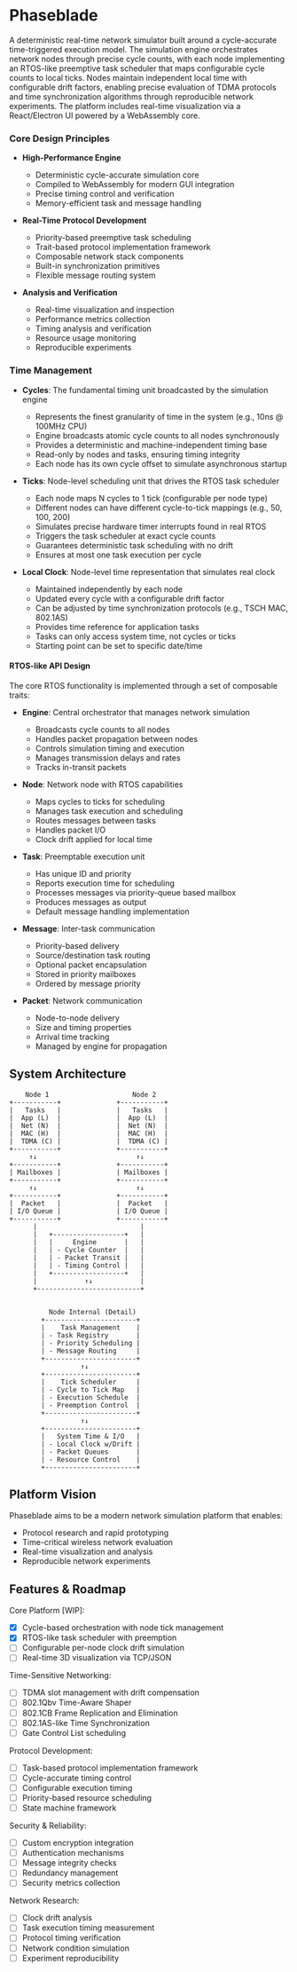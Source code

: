 # Phaseblade

A deterministic real-time network simulator built around a cycle-accurate time-triggered execution model. The simulation engine orchestrates network nodes through precise cycle counts, with each node implementing an RTOS-like preemptive task scheduler that maps configurable cycle counts to local ticks. Nodes maintain independent local time with configurable drift factors, enabling precise evaluation of TDMA protocols and time synchronization algorithms through reproducible network experiments. The platform includes real-time visualization via a React/Electron UI powered by a WebAssembly core.

### Core Design Principles

- **High-Performance Engine**

  - Deterministic cycle-accurate simulation core
  - Compiled to WebAssembly for modern GUI integration
  - Precise timing control and verification
  - Memory-efficient task and message handling

- **Real-Time Protocol Development**

  - Priority-based preemptive task scheduling
  - Trait-based protocol implementation framework
  - Composable network stack components
  - Built-in synchronization primitives
  - Flexible message routing system

- **Analysis and Verification**
  - Real-time visualization and inspection
  - Performance metrics collection
  - Timing analysis and verification
  - Resource usage monitoring
  - Reproducible experiments

### Time Management

- **Cycles**: The fundamental timing unit broadcasted by the simulation engine

  - Represents the finest granularity of time in the system (e.g., 10ns @ 100MHz CPU)
  - Engine broadcasts atomic cycle counts to all nodes synchronously
  - Provides a deterministic and machine-independent timing base
  - Read-only by nodes and tasks, ensuring timing integrity
  - Each node has its own cycle offset to simulate asynchronous startup

- **Ticks**: Node-level scheduling unit that drives the RTOS task scheduler

  - Each node maps N cycles to 1 tick (configurable per node type)
  - Different nodes can have different cycle-to-tick mappings (e.g., 50, 100, 200)
  - Simulates precise hardware timer interrupts found in real RTOS
  - Triggers the task scheduler at exact cycle counts
  - Guarantees deterministic task scheduling with no drift
  - Ensures at most one task execution per cycle

- **Local Clock**: Node-level time representation that simulates real clock
  - Maintained independently by each node
  - Updated every cycle with a configurable drift factor
  - Can be adjusted by time synchronization protocols (e.g., TSCH MAC, 802.1AS)
  - Provides time reference for application tasks
  - Tasks can only access system time, not cycles or ticks
  - Starting point can be set to specific date/time

#### RTOS-like API Design

The core RTOS functionality is implemented through a set of composable traits:

- **Engine**: Central orchestrator that manages network simulation

  - Broadcasts cycle counts to all nodes
  - Handles packet propagation between nodes
  - Controls simulation timing and execution
  - Manages transmission delays and rates
  - Tracks in-transit packets

- **Node**: Network node with RTOS capabilities

  - Maps cycles to ticks for scheduling
  - Manages task execution and scheduling
  - Routes messages between tasks
  - Handles packet I/O
  - Clock drift applied for local time

- **Task**: Preemptable execution unit

  - Has unique ID and priority
  - Reports execution time for scheduling
  - Processes messages via priority-queue based mailbox
  - Produces messages as output
  - Default message handling implementation

- **Message**: Inter-task communication

  - Priority-based delivery
  - Source/destination task routing
  - Optional packet encapsulation
  - Stored in priority mailboxes
  - Ordered by message priority

- **Packet**: Network communication
  - Node-to-node delivery
  - Size and timing properties
  - Arrival time tracking
  - Managed by engine for propagation

## System Architecture

```
    Node 1                     Node 2
+-----------+              +-----------+
|   Tasks   |              |   Tasks   |
|  App (L)  |              |  App (L)  |
|  Net (N)  |              |  Net (N)  |
|  MAC (H)  |              |  MAC (H)  |
|  TDMA (C) |              |  TDMA (C) |
+-----------+              +-----------+
     ↑↓                         ↑↓
+-----------+              +-----------+
| Mailboxes |              | Mailboxes |
+-----------+              +-----------+
     ↑↓                         ↑↓
+-----------+              +-----------+
|  Packet   |              |  Packet   |
| I/O Queue |              | I/O Queue |
+-----------+              +-----------+
      |                          |
      |   +------------------+   |
      |   |     Engine       |   |
      |   | - Cycle Counter  |   |
      |   | - Packet Transit |   |
      |   | - Timing Control |   |
      |   +------------------+   |
      |            ↑↓            |
      +--------------------------+


          Node Internal (Detail)
        +-----------------------+
        |    Task Management    |
        | - Task Registry       |
        | - Priority Scheduling |
        | - Message Routing     |
        +-----------------------+
                  ↑↓
        +-----------------------+
        |    Tick Scheduler     |
        | - Cycle to Tick Map   |
        | - Execution Schedule  |
        | - Preemption Control  |
        +-----------------------+
                  ↑↓
        +-----------------------+
        |   System Time & I/O   |
        | - Local Clock w/Drift |
        | - Packet Queues       |
        | - Resource Control    |
        +-----------------------+
```

## Platform Vision

Phaseblade aims to be a modern network simulation platform that enables:

- Protocol research and rapid prototyping
- Time-critical wireless network evaluation
- Real-time visualization and analysis
- Reproducible network experiments

## Features & Roadmap

Core Platform [WIP]:

- [x] Cycle-based orchestration with node tick management
- [x] RTOS-like task scheduler with preemption
- [ ] Configurable per-node clock drift simulation
- [ ] Real-time 3D visualization via TCP/JSON

Time-Sensitive Networking:

- [ ] TDMA slot management with drift compensation
- [ ] 802.1Qbv Time-Aware Shaper
- [ ] 802.1CB Frame Replication and Elimination
- [ ] 802.1AS-like Time Synchronization
- [ ] Gate Control List scheduling

Protocol Development:

- [ ] Task-based protocol implementation framework
- [ ] Cycle-accurate timing control
- [ ] Configurable execution timing
- [ ] Priority-based resource scheduling
- [ ] State machine framework

Security & Reliability:

- [ ] Custom encryption integration
- [ ] Authentication mechanisms
- [ ] Message integrity checks
- [ ] Redundancy management
- [ ] Security metrics collection

Network Research:

- [ ] Clock drift analysis
- [ ] Task execution timing measurement
- [ ] Protocol timing verification
- [ ] Network condition simulation
- [ ] Experiment reproducibility
